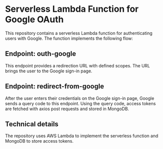 # Serverless Lambda Function for Google OAuth

This repository contains a serverless Lambda function for authenticating users with Google. The function implements the following flow:

## Endpoint: outh-google

This endpoint provides a redirection URL with defined scopes. The URL brings the user to the Google sign-in page.

## Endpoint: redirect-from-google

After the user enters their credentials on the Google sign-in page, Google sends a query code to this endpoint. Using the query code, access tokens are fetched with axios post requests and stored in MongoDB.

## Technical details

The repository uses AWS Lambda to implement the serverless function and MongoDB to store access tokens.


